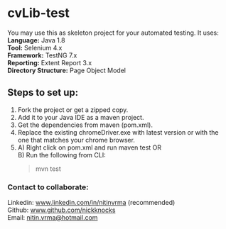 # cvLib-test
You may use this as skeleton project for your automated testing. It uses: </br>
**Language:** Java 1.8 </br>
**Tool:** Selenium 4.x </br>
**Framework:** TestNG 7.x </br>
**Reporting:** Extent Report 3.x </br>
**Directory Structure:** Page Object Model

## Steps to set up:
1. Fork the project or get a zipped copy.
2. Add it to your Java IDE as a maven project.
3. Get the dependencies from maven (pom.xml).
4. Replace the existing chromeDriver.exe with latest version or with the one that matches your chrome browser.
5.  A) Right click on pom.xml and run maven test OR </br>
    B) Run the following from CLI:
       > mvn test

### Contact to collaborate:
Linkedin:   www.linkedin.com/in/nitinvrma (recommended) </br>
Github:     www.github.com/nickknocks </br>
Email:      nitin.vrma@hotmail.com </br>
